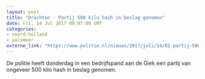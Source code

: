 ```yaml
---
layout: post
title: "Drachten - Partij 500 kilo hash in beslag genomen"
date: Fri, 14 Jul 2017 09:07:00 GMT
categories: 
- noord-holland 
- aalsmeer 
externe_link: "https://www.politie.nl/nieuws/2017/juli/14/01-partij-500-kilo-hash-in-beslag-genomen.html"
---
```


De politie heeft donderdag in een bedrijfspand aan de Giek een partij van ongeveer 500 kilo hash in beslag genomen.

